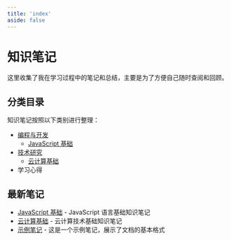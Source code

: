 ```yaml
---
title: 'index'
aside: false
---
```


# 知识笔记

这里收集了我在学习过程中的笔记和总结，主要是为了方便自己随时查阅和回顾。

## 分类目录

知识笔记按照以下类别进行整理：

- [编程与开发](./programming/)
  - [JavaScript 基础](./programming/javascript.md)
- [技术研究](./technology/)
  - [云计算基础](./technology/cloud.md)
- 学习心得

## 最新笔记

- [JavaScript 基础](./programming/javascript.md) - JavaScript 语言基础知识笔记
- [云计算基础](./technology/cloud.md) - 云计算技术基础知识笔记
- [示例笔记](./example.md) - 这是一个示例笔记，展示了文档的基本格式
